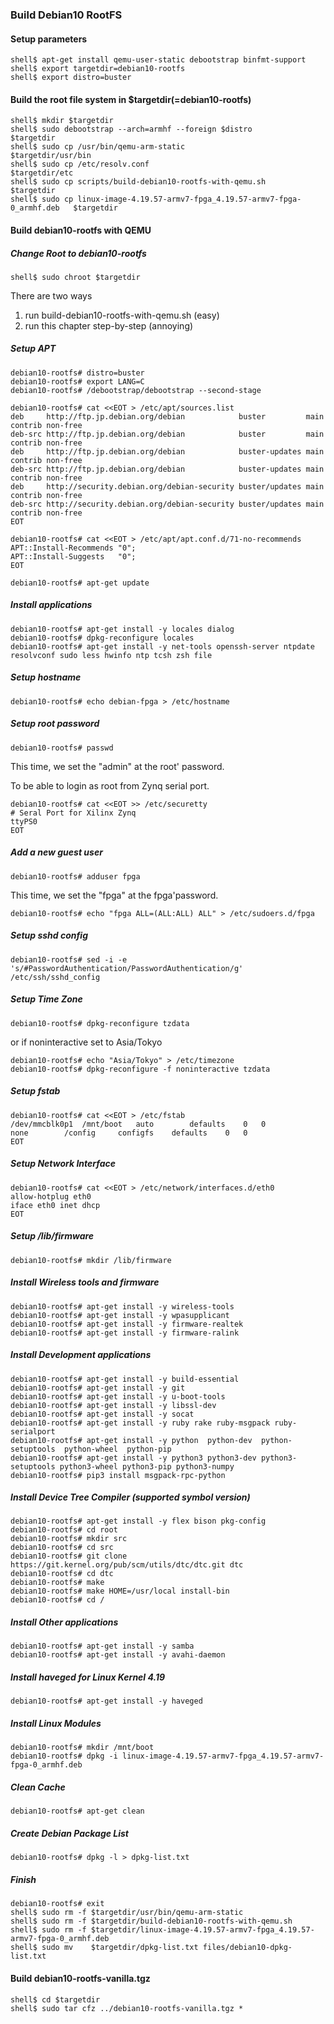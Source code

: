 ### Build Debian10 RootFS

#### Setup parameters 

```console
shell$ apt-get install qemu-user-static debootstrap binfmt-support
shell$ export targetdir=debian10-rootfs
shell$ export distro=buster
```

#### Build the root file system in $targetdir(=debian10-rootfs)

```console
shell$ mkdir $targetdir
shell$ sudo debootstrap --arch=armhf --foreign $distro                         $targetdir
shell$ sudo cp /usr/bin/qemu-arm-static                                        $targetdir/usr/bin
shell$ sudo cp /etc/resolv.conf                                                $targetdir/etc
shell$ sudo cp scripts/build-debian10-rootfs-with-qemu.sh                      $targetdir
shell$ sudo cp linux-image-4.19.57-armv7-fpga_4.19.57-armv7-fpga-0_armhf.deb   $targetdir
````

#### Build debian10-rootfs with QEMU

##### Change Root to debian10-rootfs

```console
shell$ sudo chroot $targetdir
```

There are two ways

1. run build-debian10-rootfs-with-qemu.sh (easy)
2. run this chapter step-by-step (annoying)

##### Setup APT

````console
debian10-rootfs# distro=buster
debian10-rootfs# export LANG=C
debian10-rootfs# /debootstrap/debootstrap --second-stage
````

```console
debian10-rootfs# cat <<EOT > /etc/apt/sources.list
deb     http://ftp.jp.debian.org/debian            buster         main contrib non-free
deb-src http://ftp.jp.debian.org/debian            buster         main contrib non-free
deb     http://ftp.jp.debian.org/debian            buster-updates main contrib non-free
deb-src http://ftp.jp.debian.org/debian            buster-updates main contrib non-free
deb     http://security.debian.org/debian-security buster/updates main contrib non-free
deb-src http://security.debian.org/debian-security buster/updates main contrib non-free
EOT
```

```console
debian10-rootfs# cat <<EOT > /etc/apt/apt.conf.d/71-no-recommends
APT::Install-Recommends "0";
APT::Install-Suggests   "0";
EOT
```

```console
debian10-rootfs# apt-get update
```

##### Install applications

```console
debian10-rootfs# apt-get install -y locales dialog
debian10-rootfs# dpkg-reconfigure locales
debian10-rootfs# apt-get install -y net-tools openssh-server ntpdate resolvconf sudo less hwinfo ntp tcsh zsh file
```

##### Setup hostname

```console
debian10-rootfs# echo debian-fpga > /etc/hostname
```

##### Setup root password

```console
debian10-rootfs# passwd
```

This time, we set the "admin" at the root' password.

To be able to login as root from Zynq serial port.

```console
debian10-rootfs# cat <<EOT >> /etc/securetty
# Seral Port for Xilinx Zynq
ttyPS0
EOT
```

##### Add a new guest user

```console
debian10-rootfs# adduser fpga
```

This time, we set the "fpga" at the fpga'password.

```console
debian10-rootfs# echo "fpga ALL=(ALL:ALL) ALL" > /etc/sudoers.d/fpga
```

##### Setup sshd config

```console
debian10-rootfs# sed -i -e 's/#PasswordAuthentication/PasswordAuthentication/g' /etc/ssh/sshd_config
```

##### Setup Time Zone

```console
debian10-rootfs# dpkg-reconfigure tzdata
```

or if noninteractive set to Asia/Tokyo

```console
debian10-rootfs# echo "Asia/Tokyo" > /etc/timezone
debian10-rootfs# dpkg-reconfigure -f noninteractive tzdata
```


##### Setup fstab

```console
debian10-rootfs# cat <<EOT > /etc/fstab
/dev/mmcblk0p1	/mnt/boot	auto		defaults	0	0
none		/config		configfs	defaults	0	0
EOT
````

##### Setup Network Interface

```console
debian10-rootfs# cat <<EOT > /etc/network/interfaces.d/eth0
allow-hotplug eth0
iface eth0 inet dhcp
EOT
````

##### Setup /lib/firmware

```console
debian10-rootfs# mkdir /lib/firmware
```

##### Install Wireless tools and firmware

```console
debian10-rootfs# apt-get install -y wireless-tools
debian10-rootfs# apt-get install -y wpasupplicant
debian10-rootfs# apt-get install -y firmware-realtek
debian10-rootfs# apt-get install -y firmware-ralink
```

##### Install Development applications

```console
debian10-rootfs# apt-get install -y build-essential
debian10-rootfs# apt-get install -y git
debian10-rootfs# apt-get install -y u-boot-tools
debian10-rootfs# apt-get install -y libssl-dev
debian10-rootfs# apt-get install -y socat
debian10-rootfs# apt-get install -y ruby rake ruby-msgpack ruby-serialport 
debian10-rootfs# apt-get install -y python  python-dev  python-setuptools  python-wheel  python-pip
debian10-rootfs# apt-get install -y python3 python3-dev python3-setuptools python3-wheel python3-pip python3-numpy
debian10-rootfs# pip3 install msgpack-rpc-python
```

##### Install Device Tree Compiler (supported symbol version)

```console
debian10-rootfs# apt-get install -y flex bison pkg-config
debian10-rootfs# cd root
debian10-rootfs# mkdir src
debian10-rootfs# cd src
debian10-rootfs# git clone https://git.kernel.org/pub/scm/utils/dtc/dtc.git dtc
debian10-rootfs# cd dtc
debian10-rootfs# make
debian10-rootfs# make HOME=/usr/local install-bin
debian10-rootfs# cd /
```

##### Install Other applications

```console
debian10-rootfs# apt-get install -y samba
debian10-rootfs# apt-get install -y avahi-daemon
```

##### Install haveged for Linux Kernel 4.19

```console
debian10-rootfs# apt-get install -y haveged
```

##### Install Linux Modules

```console
debian10-rootfs# mkdir /mnt/boot
debian10-rootfs# dpkg -i linux-image-4.19.57-armv7-fpga_4.19.57-armv7-fpga-0_armhf.deb
```

##### Clean Cache

```console
debian10-rootfs# apt-get clean
```

##### Create Debian Package List

```console
debian10-rootfs# dpkg -l > dpkg-list.txt
```

##### Finish

```console
debian10-rootfs# exit
shell$ sudo rm -f $targetdir/usr/bin/qemu-arm-static
shell$ sudo rm -f $targetdir/build-debian10-rootfs-with-qemu.sh
shell$ sudo rm -f $targetdir/linux-image-4.19.57-armv7-fpga_4.19.57-armv7-fpga-0_armhf.deb
shell$ sudo mv    $targetdir/dpkg-list.txt files/debian10-dpkg-list.txt
```

#### Build debian10-rootfs-vanilla.tgz

```console
shell$ cd $targetdir
shell$ sudo tar cfz ../debian10-rootfs-vanilla.tgz *
```

